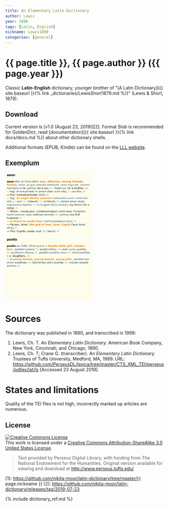 ```yaml
---
title: An Elementary Latin Dictionary
author: Lewis
year: 1890
tags: [Latin, English]
nickname: Lewis1890
categories: [general]
---
```

# {{ page.title }}, {{ page.author }} ({{ page.year }})

Classic **Latin**–**English** dictionary, younger brother of "[A Latin Dictionary]({{ site.baseurl }}{% link _dictionaries/LewisShort1879.md %})" (Lewis & Short, 1879).


## Download

Current version is [v1.0 (August 23, 2019)][2]. Format Slob is recommended for GoldenDict, read [documentation]({{ site.baseurl }}{% link docs/docs.md %}) about other dictionary shells.

Additional formats (EPUB, Kindle) can be found on the [LLL website](http://www.litteraelatinae.eu/?p=381).


## Exemplum

<div class="spotlight-group" data-animation="" data-control="" data-autohide="false">
  <img src="img/Lewis1890-1.png" class="spotlight" height="200">
  <img src="img/Lewis1890-2.png" class="spotlight" height="200">
</div>


# Sources

The dictionary was published in 1890, and transcribed in 1999:

1. Lewis, Ch. T. _An Elementary Latin Dictionary._ American Book Company, New York, Cincinnati, and Chicago, 1890.
1. Lewis, Ch. T; Crane G. (transcriber). _An Elementary Latin Dictionary._ Trustees of Tufts University, Medford, MA, 1999. URL: <https://github.com/PerseusDL/lexica/tree/master/CTS_XML_TEI/perseus/pdllex/lat/ls> \[Accessed 23 August 2019\].


# States and limitations

Quality of the TEI files is not high, incorrectly marked up articles are numerous.


## License

<a rel="license" href="https://creativecommons.org/licenses/by-sa/3.0/us/">
<img alt="Creative Commons License"
     style="border-width:0"
     src="https://i.creativecommons.org/l/by-sa/3.0/88x31.png" />
</a><br />This work is licensed under a <a rel="license" href="https://creativecommons.org/licenses/by-sa/3.0/us/">Creative Commons Attribution-ShareAlike 3.0 United States License</a>.

> Text provided by Perseus Digital Library, with funding from The National Endowment for the Humanities. Original version available for viewing and download at <http://www.perseus.tufts.edu/>


[1]: https://github.com/nikita-moor/latin-dictionary/tree/master/{{ page.nickname }}
[2]: https://github.com/nikita-moor/latin-dictionary/releases/tag/2019-07-23

{% include dicitonary_ref.md %}

